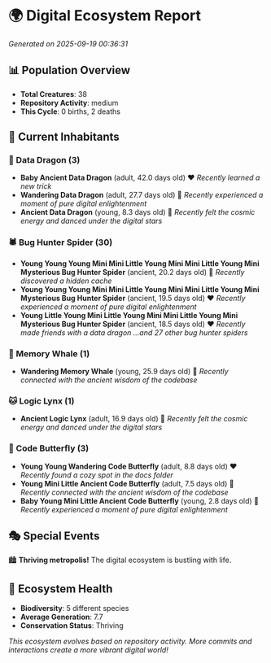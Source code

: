 # 🌍 Digital Ecosystem Report
*Generated on 2025-09-19 00:36:31*

## 📊 Population Overview
- **Total Creatures**: 38
- **Repository Activity**: medium
- **This Cycle**: 0 births, 2 deaths

## 👥 Current Inhabitants

### 🐉 Data Dragon (3)
- **Baby Ancient Data Dragon** (adult, 42.0 days old) ❤️
  *Recently learned a new trick*
- **Wandering Data Dragon** (adult, 27.7 days old) 💛
  *Recently experienced a moment of pure digital enlightenment*
- **Ancient Data Dragon** (young, 8.3 days old) 💚
  *Recently felt the cosmic energy and danced under the digital stars*

### 🕷️ Bug Hunter Spider (30)
- **Young Young Young Mini Mini Little Young Mini Mini Little Young Mini Mysterious Bug Hunter Spider** (ancient, 20.2 days old) 💛
  *Recently discovered a hidden cache*
- **Young Young Young Mini Mini Little Young Mini Mini Little Young Mini Mysterious Bug Hunter Spider** (ancient, 19.5 days old) ❤️
  *Recently experienced a moment of pure digital enlightenment*
- **Young Little Young Mini Little Young Mini Mini Little Young Mini Mysterious Bug Hunter Spider** (ancient, 18.5 days old) ❤️
  *Recently made friends with a data dragon*
  *...and 27 other bug hunter spiders*

### 🐋 Memory Whale (1)
- **Wandering Memory Whale** (young, 25.9 days old) 💚
  *Recently connected with the ancient wisdom of the codebase*

### 🐱 Logic Lynx (1)
- **Ancient Logic Lynx** (adult, 16.9 days old) 💛
  *Recently felt the cosmic energy and danced under the digital stars*

### 🦋 Code Butterfly (3)
- **Young Young Wandering Code Butterfly** (adult, 8.8 days old) ❤️
  *Recently found a cozy spot in the docs folder*
- **Young Mini Little Ancient Code Butterfly** (adult, 7.5 days old) 💛
  *Recently connected with the ancient wisdom of the codebase*
- **Baby Young Mini Little Ancient Code Butterfly** (young, 2.8 days old) 💚
  *Recently experienced a moment of pure digital enlightenment*

## 🎭 Special Events

🏙️ **Thriving metropolis!** The digital ecosystem is bustling with life.

## 🔬 Ecosystem Health
- **Biodiversity**: 5 different species
- **Average Generation**: 7.7
- **Conservation Status**: Thriving

*This ecosystem evolves based on repository activity. More commits and interactions create a more vibrant digital world!*